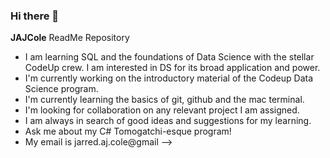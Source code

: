 ### Hi there 👋

**JAJCole** ReadMe Repository

- I am learning SQL and the foundations of Data Science with the stellar CodeUp crew. I am interested in DS for its broad application and power.
- I'm currently working on the introductory material of the Codeup Data Science program.
- I'm currently learning the basics of git, github and the mac terminal. 
- I'm looking for collaboration on any relevant project I am assigned. 
- I am always in search of good ideas and suggestions for my learning.
- Ask me about my C# Tomogatchi-esque program!
- My email is jarred.aj.cole@gmail
-->
